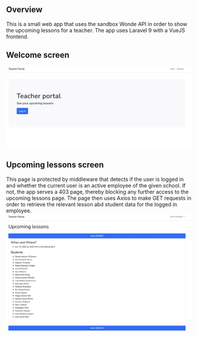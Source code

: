 ## Overview
This is a small web app that uses the sandbox Wonde API in order to show the upcoming lessons for a teacher.
The app uses Laravel 9 with a VueJS frontend.

## Welcome screen
<img src="./screenshots/welcome.jpeg"/>

## Upcoming lessons screen
This page is protected by middleware that detects if the user is logged in and whether the current user is an active employee of the given school. If not, the app serves a 403 page, thereby blocking any further access to the upcoming lessons page.
The page then uses Axios to make GET requests in order to retrieve the relevant lesson abd student data for the logged in employee.
<img src="./screenshots/lessons.jpeg"/>
